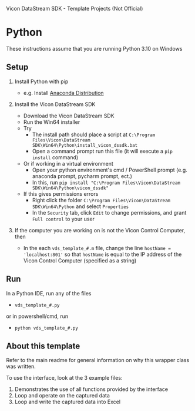 Vicon DataStream SDK - Template Projects (Not Official)
# Python
These instructions assume that you are running Python 3.10 on Windows

## Setup
1. Install Python with pip
	- e.g. Install [Anaconda Distribution](https://www.anaconda.com/products/distribution)

2. Install the Vicon DataStream SDK
    - Download the Vicon DataStream SDK
    - Run the Win64 installer
    - Try
        - The install path should place a script at `C:\Program Files\Vicon\DataStream SDK\Win64\Python\install_vicon_dssdk.bat`
        - Open a command prompt run this file (it will execute a `pip install` command)
    - Or if working in a virtual environment
		- Open your python environment's cmd / PowerShell prompt (e.g. anaconda prompt, pycharm prompt, ect.)
		- In this, run `pip install "C:\Program Files\Vicon\DataStream SDK\Win64\Python\vicon_dssdk"`
    - If this gives permissions errors
        - Right click the folder `C:\Program Files\Vicon\DataStream SDK\Win64\Python` and select `Properties`
        - In the `Security` tab, click `Edit` to change permissions, and grant `Full control` to your user

2. If the computer you are working on is not the Vicon Control Computer, then
	- In the each `vds_template_#.m` file, change the line `hostName = 'localhost:801'` so that `hostName` is equal to the IP address of the Vicon Control Computer (specified as a string)

## Run
In a Python IDE, run any of the files
- `vds_template_#.py`

or in powershell/cmd, run
-	`python vds_template_#.py`

## About this template
Refer to the main readme for general information on why this wrapper class was written.

To use the interface, look at the 3 example files:
1) Demonstrates the use of all functions provided by the interface
2) Loop and operate on the captured data
3) Loop and write the captured data into Excel

